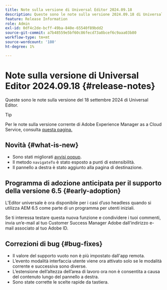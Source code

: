 ```yaml
---
title: Note sulla versione di Universal Editor 2024.09.18
description: Queste sono le note sulla versione 2024.09.18 di Universal Editor.
feature: Release Information
role: Admin
exl-id: 0df4c2de-bcff-49ba-840e-65540f89bdd2
source-git-commit: a7b48559e5bf60c86fecd73a8bcef6c9aaa03b80
workflow-type: tm+mt
source-wordcount: '180'
ht-degree: 1%

---
```


# Note sulla versione di Universal Editor 2024.09.18 {#release-notes}

Queste sono le note sulla versione del 18 settembre 2024 di Universal Editor.

>[!TIP]
>
>Per le note sulla versione corrente di Adobe Experience Manager as a Cloud Service, consulta [questa pagina.](/help/release-notes/release-notes-cloud/release-notes-current.md)

## Novità {#what-is-new}

* Sono stati migliorati [avvisi popup](https://spectrum.adobe.com/page/toast/).
* Il metodo `navigateTo` è stato esposto a punti di estensibilità.
* Il pannello a destra è stato aggiunto alla pagina di destinazione.

## Programma di adozione anticipata per il supporto della versione 6.5 {#early-adoption}

L’Editor universale è ora disponibile per i casi d’uso headless quando si utilizza AEM 6.5 come parte di un programma per utenti iniziali.

Se ti interessa testare questa nuova funzione e condividere i tuoi commenti, invia un’e-mail al tuo Customer Success Manager Adobe dall’indirizzo e-mail associato al tuo Adobe ID.

## Correzioni di bug {#bug-fixes}

* Il valore del supporto vuoto non è più impostato dall&#39;app remota.
* L’evento modalità interfaccia utente viene ora attivato solo se le modalità corrente e successiva sono diverse.
* L’estensione dell’altezza dell’area di lavoro ora non è consentita a causa del contenuto lungo del pannello a destra.
* Sono state corrette le scelte rapide da tastiera.
